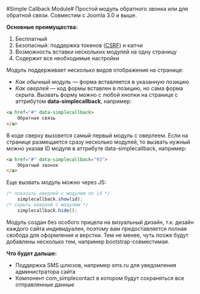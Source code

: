 #Simple Callback Module#
Простой модуль обратного звонка или для обратной связи. Совместим с Joomla 3.0 и выше.

**Основные преимущества:**

 1. Бесплатный
 2. Безопасный: поддержка токенов ([CSRF](https://docs.joomla.org/How_to_add_CSRF_anti-spoofing_to_forms))  и капчи
 3. Возможность вставки нескольких модулей на одну страницу
 4. Содержит все необходимые настройки

Модуль поддерживает несколько видов отображения на странице:

 - *Как обычный модуль* —  форма вставляется в указанную позицию
 - *Как оверлей* — код формы вставлен в позицию, но сама форма скрыта. Вызвать
   форму можно с любой кнопки на странице с аттрибутом
   **data-simplecallback**, например:

```html
<a href="#" data-simplecallback>
    Обратная связь
</a>
```

В коде сверху вызовется самый первый модуль с оверлеем. Если на странице размещается сразу несколько модулей, то вызвать нужный можно указав ID модуля в аттрибуте data-simplecallback, например:

```html
<a href="#" data-simplecallback="93">
    Обратный звонок
</a>
```

Еще вызвать модуль можно через JS:

```javascript
/* показать оверлей с модулем по id */
    simplecallback.show(id); 
/* скрыть оверлей с модулем */
    simplecallback.hide(); 
```

Модуль создан без особого прицела на визуальный дизайн, т.к. дизайн каждого сайта индивидуален, поэтому вам предоставляется полная свобода для оформления и верстки. Тем не менее, чуть позже будут добавлены несколько тем, например bootstrap-совместимая.

**Что будет дальше:**

 - Поддержка SMS шлюзов, например sms.ru для уведомления администратора
   сайта
 - Компонент com_simplecontact в котором будут сохраняться все
   отправленные данные
